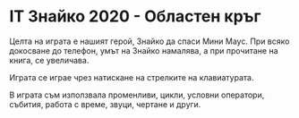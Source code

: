# IT Знайко 2020 - Областен кръг

Целта на играта е нашият герой, Знайко да спаси Мини Маус. При всяко докосване до телефон, умът на Знайко намалява, а при прочитане на книга, се увеличава.

Играта се играе чрез натискане на стрелките на клавиатурата.

В играта съм използвала променливи, цикли, условни оператори, събития, работа с време, звуци, чертане и други.